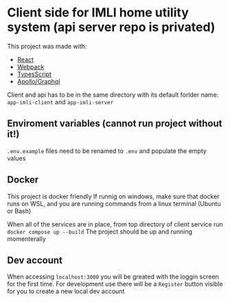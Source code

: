 # Client side for IMLI home utility system (api server repo is privated)

This project was made with:

* [React](https://react.dev/)
* [Webpack](https://webpack.js.org/)
* [TypesScript](https://github.com/microsoft/TypeScript)
* [Apollo/Graphql](https://www.apollographql.com/)

Client and api has to be in the same directory with its default forlder name: `app-imli-client` and `app-imli-server`

## Enviroment variables (cannot run project without it!)
`.env.example` files need to be renamed to `.env` and populate the empty values

## Docker
This project is docker friendly
If runnig on windows, make sure that docker runs on WSL, and you are running commands from a linux terminal (Ubuntu or Bash)

When all of the services are in place, from top directory of client service run `docker compose up --build`
The project should be up and running momenterally

## Dev account
When accessing `localhost:3000` you will be greated with the loggin screen for the first time.
For development use there will be a `Register` button visible for you to create a new local dev account
